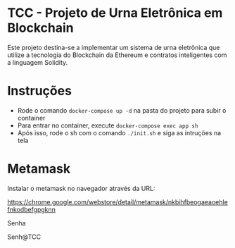 # TCC - Projeto de Urna Eletrônica em Blockchain

Este projeto destina-se a implementar um sistema de urna eletrônica que utilize a tecnologia do Blockchain da Ethereum e contratos inteligentes com a linguagem Solidity.

# Instruções

* Rode o comando `docker-compose up -d` na pasta do projeto para subir o container
* Para entrar no container, execute `docker-compose exec app sh`
* Após isso, rode o sh com o comando `./init.sh` e siga as intruções na tela

# Metamask

Instalar o metamask no navegador através da URL:

https://chrome.google.com/webstore/detail/metamask/nkbihfbeogaeaoehlefnkodbefgpgknn

Senha

Senh@TCC